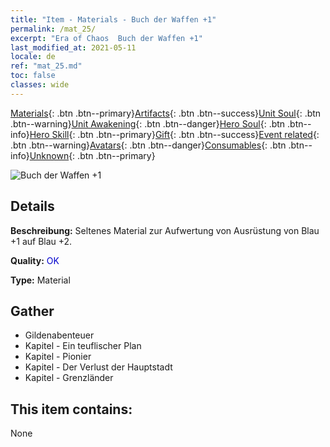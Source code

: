 ```yaml
---
title: "Item - Materials - Buch der Waffen +1"
permalink: /mat_25/
excerpt: "Era of Chaos  Buch der Waffen +1"
last_modified_at: 2021-05-11
locale: de
ref: "mat_25.md"
toc: false
classes: wide
---
```

 [Materials](/ItemsDE/){: .btn .btn--primary}[Artifacts](/ItemsDE/Artifacts/){: .btn .btn--success}[Unit Soul](/ItemsDE/UnitSoul/){: .btn .btn--warning}[Unit Awakening](/ItemsDE/UnitAwakening/){: .btn .btn--danger}[Hero Soul](/ItemsDE/HeroSoul/){: .btn .btn--info}[Hero Skill](/ItemsDE/HeroSkill/){: .btn .btn--primary}[Gift](/ItemsDE/Gift/){: .btn .btn--success}[Event related](/ItemsDE/Events/){: .btn .btn--warning}[Avatars](/ItemsDE/Avatars/){: .btn .btn--danger}[Consumables](/ItemsDE/Consumables/){: .btn .btn--info}[Unknown](/ItemsDE/Unknown/){: .btn .btn--primary}

 ![Buch der Waffen +1](/images/t/i_cailiao_hexin1.png)

## Details
 **Beschreibung:** Seltenes Material zur Aufwertung von Ausrüstung von Blau +1 auf Blau +2.

 **Quality:** <span style="color: #0000CD">OK</span>

 **Type:** Material

## Gather

*    Gildenabenteuer 
*    Kapitel - Ein teuflischer Plan 
*    Kapitel - Pionier 
*    Kapitel - Der Verlust der Hauptstadt 
*    Kapitel - Grenzländer 

## This item contains:

  None

